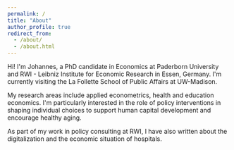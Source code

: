 ```yaml
---
permalink: /
title: "About"
author_profile: true
redirect_from: 
  - /about/
  - /about.html
---
```


Hi! I'm Johannes, a PhD candidate in Economics at Paderborn University and RWI - Leibniz Institute for Economic Research in Essen, Germany. I'm currently visiting the La Follette School of Public Affairs at UW-Madison.

My research areas include applied econometrics, health and education economics. I'm particularly interested in the role of policy interventions in shaping individual choices to support human capital development and encourage healthy aging.

As part of my work in policy consulting at RWI, I have also written about the digitalization and the economic situation of hospitals.


<!--
Hi! I'm Johannes, a researcher at RWI - Leibniz-Institute for Economic Research in Essen, Germany and an economics PhD student at the University of Paderborn (advisor: <a href="https://www.uni-paderborn.de/en/person/48879/" target="_blank">Hendrik Schmitz</a>).

My areas of research include health and education economics as well as social genomics. I'm particularly interested in how policy interventions can improve health, reduce inequalities and support human capital development.

As part of my work in policy consulting at RWI, I have also written about hospital digitalization and co-authored several Hospital and Nursing Home Rating Reports (in German).

, which provide an overview of the economic situation of hospitals and nursing homes in Germany.
-->